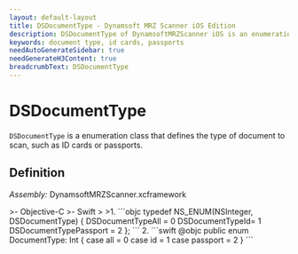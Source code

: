 ```yaml
---
layout: default-layout
title: DSDocumentType - Dynamsoft MRZ Scanner iOS Edition
description: DSDocumentType of DynamsoftMRZScanner iOS is an enumeration class that defines the result status of the MRZScanResult.
keywords: document type, id cards, passports
needAutoGenerateSidebar: true
needGenerateH3Content: true
breadcrumbText: DSDocumentType
---
```


# DSDocumentType

`DSDocumentType` is a enumeration class that defines the type of document to scan, such as ID cards or passports.

## Definition

*Assembly:* DynamsoftMRZScanner.xcframework

<div class="sample-code-prefix"></div>
>- Objective-C
>- Swift
>
>1. 
```objc
typedef NS_ENUM(NSInteger, DSDocumentType)
{
    DSDocumentTypeAll = 0
    DSDocumentTypeId= 1
    DSDocumentTypePassport = 2
};
```
2. 
```swift
@objc public enum DocumentType: Int {
    case all = 0
    case id = 1
    case passport = 2
}
```
